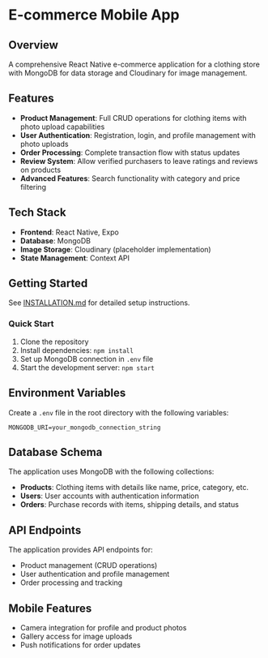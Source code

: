 # E-commerce Mobile App

## Overview
A comprehensive React Native e-commerce application for a clothing store with MongoDB for data storage and Cloudinary for image management.

## Features
- **Product Management**: Full CRUD operations for clothing items with photo upload capabilities
- **User Authentication**: Registration, login, and profile management with photo uploads
- **Order Processing**: Complete transaction flow with status updates
- **Review System**: Allow verified purchasers to leave ratings and reviews on products
- **Advanced Features**: Search functionality with category and price filtering

## Tech Stack
- **Frontend**: React Native, Expo
- **Database**: MongoDB
- **Image Storage**: Cloudinary (placeholder implementation)
- **State Management**: Context API

## Getting Started
See [INSTALLATION.md](./INSTALLATION.md) for detailed setup instructions.

### Quick Start
1. Clone the repository
2. Install dependencies: `npm install`
3. Set up MongoDB connection in `.env` file
4. Start the development server: `npm start`

## Environment Variables
Create a `.env` file in the root directory with the following variables:
```
MONGODB_URI=your_mongodb_connection_string
```

## Database Schema
The application uses MongoDB with the following collections:
- **Products**: Clothing items with details like name, price, category, etc.
- **Users**: User accounts with authentication information
- **Orders**: Purchase records with items, shipping details, and status

## API Endpoints
The application provides API endpoints for:
- Product management (CRUD operations)
- User authentication and profile management
- Order processing and tracking

## Mobile Features
- Camera integration for profile and product photos
- Gallery access for image uploads
- Push notifications for order updates
